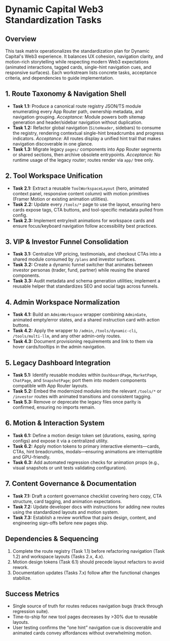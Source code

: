 # Dynamic Capital Web3 Standardization Tasks

## Overview
This task matrix operationalizes the standardization plan for Dynamic Capital's Web3 experience. It balances UX cohesion, navigation clarity, and motion-rich storytelling while respecting modern Web3 expectations (animated interactions, tagged cards, single-hint navigation cues, and responsive surfaces). Each workstream lists concrete tasks, acceptance criteria, and dependencies to guide implementation.

## 1. Route Taxonomy & Navigation Shell
- **Task 1.1:** Produce a canonical route registry JSON/TS module enumerating every App Router path, ownership metadata, and navigation grouping. *Acceptance:* Module powers both sitemap generation and header/sidebar navigation without duplication.
- **Task 1.2:** Refactor global navigation (`SiteHeader`, sidebars) to consume the registry, rendering contextual single-hint breadcrumbs and progress indicators. *Acceptance:* All routes display a unified hint trail that makes navigation discoverable in one glance.
- **Task 1.3:** Migrate legacy `pages/` components into App Router segments or shared sections, then archive obsolete entrypoints. *Acceptance:* No runtime usage of the legacy router; routes render via `app/` tree only.

## 2. Tool Workspace Unification
- **Task 2.1:** Extract a reusable `ToolWorkspaceLayout` (hero, animated context panel, responsive content column) with motion primitives (Framer Motion or existing animation utilities).
- **Task 2.2:** Update every `/tools/*` page to use the layout, ensuring hero cards expose tags, CTA buttons, and tool-specific metadata pulled from config.
- **Task 2.3:** Implement entry/exit animations for workspace cards and ensure focus/keyboard navigation follow accessibility best practices.

## 3. VIP & Investor Funnel Consolidation
- **Task 3.1:** Centralize VIP pricing, testimonials, and checkout CTAs into a shared module consumed by `/plans` and investor surfaces.
- **Task 3.2:** Create a dynamic funnel switcher that animates between investor personas (trader, fund, partner) while reusing the shared components.
- **Task 3.3:** Audit metadata and schema generation utilities; implement a reusable helper that standardizes SEO and social tags across funnels.

## 4. Admin Workspace Normalization
- **Task 4.1:** Build an `AdminWorkspace` wrapper combining `AdminGate`, animated empty/error states, and a shared instruction card with action buttons.
- **Task 4.2:** Apply the wrapper to `/admin`, `/tools/dynamic-cli`, `/tools/multi-llm`, and any other admin-only routes.
- **Task 4.3:** Document provisioning requirements and link to them via hover cards/tooltips in the admin navigation.

## 5. Legacy Dashboard Integration
- **Task 5.1:** Identify reusable modules within `DashboardPage`, `MarketPage`, `ChatPage`, and `SnapshotPage`; port them into modern components compatible with App Router layouts.
- **Task 5.2:** Embed the modernized modules into the relevant `/tools/*` or `/investor` routes with animated transitions and consistent tagging.
- **Task 5.3:** Remove or deprecate the legacy files once parity is confirmed, ensuring no imports remain.

## 6. Motion & Interaction System
- **Task 6.1:** Define a motion design token set (durations, easing, spring configs) and expose it via a centralized utility.
- **Task 6.2:** Apply motion tokens to primary interactive elements—cards, CTAs, hint breadcrumbs, modals—ensuring animations are interruptible and GPU-friendly.
- **Task 6.3:** Add automated regression checks for animation props (e.g., visual snapshots or unit tests validating configuration).

## 7. Content Governance & Documentation
- **Task 7.1:** Draft a content governance checklist covering hero copy, CTA structure, card tagging, and animation expectations.
- **Task 7.2:** Update developer docs with instructions for adding new routes using the standardized layouts and motion system.
- **Task 7.3:** Establish a review workflow that pairs design, content, and engineering sign-offs before new pages ship.

## Dependencies & Sequencing
1. Complete the route registry (Task 1.1) before refactoring navigation (Task 1.2) and workspace layouts (Tasks 2.x, 4.x).
2. Motion design tokens (Task 6.1) should precede layout refactors to avoid rework.
3. Documentation updates (Tasks 7.x) follow after the functional changes stabilize.

## Success Metrics
- Single source of truth for routes reduces navigation bugs (track through regression suite).
- Time-to-ship for new tool pages decreases by >30% due to reusable layouts.
- User testing confirms the “one hint” navigation cue is discoverable and animated cards convey affordances without overwhelming motion.

